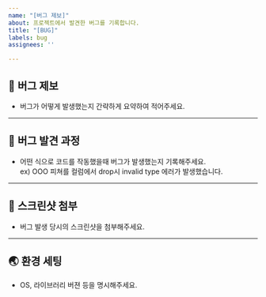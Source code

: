 ```yaml
---
name: "[버그 제보]"
about: 프로젝트에서 발견한 버그를 기록합니다.
title: "[BUG]"
labels: bug
assignees: ''

---
```


## 🐞  버그 제보

- 버그가 어떻게 발생했는지 간략하게 요약하여 적어주세요.

---

## 👣  버그 발견 과정

- 어떤 식으로 코드를 작동했을때 버그가 발생했는지 기록해주세요.   
ex) OOO 피쳐를 컬럼에서 drop시 invalid type 에러가 발생했습니다.

---

## 📸   스크린샷 첨부

- 버그 발생 당시의 스크린샷을 첨부해주세요.

---

## 🌏  환경 세팅

- OS, 라이브러리 버젼 등을 명시해주세요.
